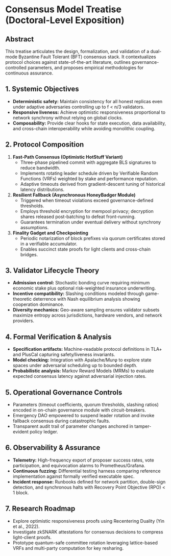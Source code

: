 # Consensus Model Treatise (Doctoral-Level Exposition)

## Abstract
This treatise articulates the design, formalization, and validation of a dual-mode Byzantine Fault Tolerant (BFT) consensus stack. It contextualizes protocol choices against state-of-the-art literature, outlines governance-controlled parameters, and proposes empirical methodologies for continuous assurance.

## 1. Systemic Objectives
- **Deterministic safety:** Maintain consistency for all honest replicas even under adaptive adversaries controlling up to f < n/3 validators.
- **Responsive liveness:** Achieve optimistic responsiveness proportional to network synchrony without relying on global clocks.
- **Composability:** Provide clear hooks for state execution, data availability, and cross-chain interoperability while avoiding monolithic coupling.

## 2. Protocol Composition
1. **Fast-Path Consensus (Optimistic HotStuff Variant)**
   - Three-phase pipelined commit with aggregate BLS signatures to reduce bandwidth.
   - Implements rotating leader schedule driven by Verifiable Random Functions (VRFs) weighted by stake and performance reputation.
   - Adaptive timeouts derived from gradient-descent tuning of historical latency distributions.
2. **Resilient Fallback (Asynchronous HoneyBadger Module)**
   - Triggered when timeout violations exceed governance-defined thresholds.
   - Employs threshold encryption for mempool privacy; decryption shares released post-batching to defeat front-running.
   - Guarantees termination under eventual delivery without synchrony assumptions.
3. **Finality Gadget and Checkpointing**
   - Periodic notarization of block prefixes via quorum certificates stored in a verifiable accumulator.
   - Enables succinct state proofs for light clients and cross-chain bridges.

## 3. Validator Lifecycle Theory
- **Admission control:** Stochastic bonding curve requiring minimum economic stake plus optional risk-weighted insurance underwriting.
- **Incentive compatibility:** Slashing conditions modeled through game-theoretic deterrence with Nash equilibrium analysis showing cooperation dominance.
- **Diversity mechanics:** Geo-aware sampling ensures validator subsets maximize entropy across jurisdictions, hardware vendors, and network providers.

## 4. Formal Verification & Analysis
- **Specification artifacts:** Machine-readable protocol definitions in TLA+ and PlusCal capturing safety/liveness invariants.
- **Model checking:** Integration with Apalache/Murφ to explore state spaces under adversarial scheduling up to bounded depth.
- **Probabilistic analysis:** Markov Reward Models (MRMs) to evaluate expected consensus latency against adversarial injection rates.

## 5. Operational Governance Controls
- Parameters (timeout coefficients, quorum thresholds, slashing ratios) encoded in on-chain governance module with circuit-breakers.
- Emergency DAO empowered to suspend leader rotation and invoke fallback consensus during catastrophic faults.
- Transparent audit trail of parameter changes anchored in tamper-evident policy ledger.

## 6. Observability & Assurance
- **Telemetry:** High-frequency export of proposer success rates, vote participation, and equivocation alarms to Prometheus/Grafana.
- **Continuous fuzzing:** Differential testing harness comparing reference implementation against formally verified executable spec.
- **Incident response:** Runbooks defined for network partition, double-sign detection, and synchronous halts with Recovery Point Objective (RPO) < 1 block.

## 7. Research Roadmap
- Explore optimistic responsiveness proofs using Recentering Duality (Yin et al., 2022).
- Investigate zkSNARK attestations for consensus decisions to compress light-client proofs.
- Prototype quantum-safe committee rotation leveraging lattice-based VRFs and multi-party computation for key resharing.
